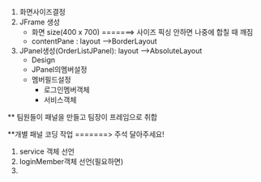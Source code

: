 
1. 화면사이즈결정
2. JFrame 생성 
   - 화면 size(400 x 700)		=======> 사이즈 픽싱 안하면 나중에 합칠 때 깨짐
   - contentPane 				: layout -->BorderLayout
3. JPanel생성(OrderListJPanel): layout -->AbsoluteLayout
   	- Design
    - JPanel의멤버설정
	- 멤버필드설정
   		- 로그인멤버객체
   		- 서비스객체    





** 팀원들이 패널을 만들고 팀장이 프레임으로 취합  


**개별 패널 코딩 작업 =======> 주석 달아주세요!
1. service 객체 선언
2. loginMember객체 선언(필요하면)
3.  
